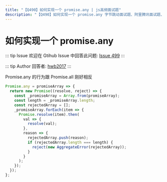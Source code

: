 ```yaml
---
title: "【Q490】如何实现一个 promise.any | js高频面试题"
description: "【Q490】如何实现一个 promise.any 字节跳动面试题、阿里腾讯面试题、美团小米面试题。"
---
```


# 如何实现一个 promise.any

::: tip Issue
欢迎在 Gtihub Issue 中回答此问题: [Issue 499](https://github.com/shfshanyue/Daily-Question/issues/499)
:::

::: tip Author
回答者: [hwb2017](https://github.com/hwb2017)
:::

Promise.any 的行为跟 Promise.all 刚好相反

```javascript
Promise.any = promiseArray => {
  return new Promise((resolve, reject) => {
    const _promiseArray = Array.from(promiseArray);
    const length = _promiseArray.length;
    const rejectedArray = [];
    _promiseArray.forEach(item => {
      Promise.resolve(item).then(
        val => {
          resolve(val);
        },
        reason => {
          rejectedArray.push(reason);
          if (rejectedArray.length === length) {
            reject(new AggregateError(rejectedArray));
          }
        }
      );
    });
  });
};
```
